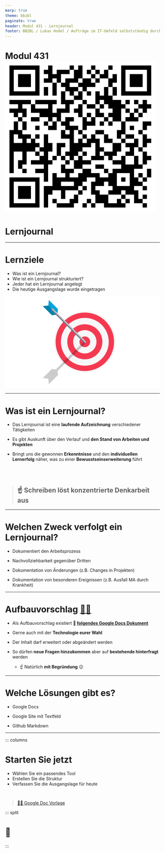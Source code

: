 ```yaml
---
marp: true
theme: bbzbl
paginate: true
header: Modul 431 - Lernjournal
footer: BBZBL / Lukas Hodel / Aufträge im IT-Umfeld selbstständig durchführen
---
```


<!-- _class: cover -->

# Modul 431 [![h:120px](./images/qrcode-lernjournal.svg)](https://codingluke.github.io/bbzbl-modul-431/docs/themen/lernjournal)
# <!--fit--> Lernjournal

---

# Lernziele

- Was ist ein Lernjournal?
- Wie ist ein Lernjournal strukturiert?
- Jeder hat ein Lernjournal angelegt
- Die heutige Ausgangslage wurde eingetragen

![bg right](./images/goals.png)

---

# Was ist ein Lernjournal?

- Das Lernjournal ist eine **laufende Aufzeichnung** verschiedener Tätigkeiten

- Es gibt Auskunft über den Verlauf und **den Stand von Arbeiten und Projekten**
- Bringt uns die gewonnen **Erkenntnisse** und den **individuellen Lernerfolg** näher, was zu einer **Bewusstseinserweiterung** führt

<br><br>

> ## <!--fit--> :point_up: Schreiben löst konzentrierte Denkarbeit aus

---

# Welchen Zweck verfolgt ein Lernjournal?

- Dokumentiert den Arbeitsprozess

- Nachvollziehbarkeit gegenüber Dritten
- Dokumentation von Änderungen (z.B. Changes in Projekten)
- Dokumentation von besonderen Ereignissen (z.B. Ausfall MA durch Krankheit)

---

# Aufbauvorschlag [:link::book:](https://docs.google.com/document/d/1Pa_FThTbr1Dc1gMTN7aRng5iTRFoYsGSLpmtn8qsx4Y/edit)

- Als Aufbauvorschlag existiert **:book: [folgendes Google Docs Dokument](https://docs.google.com/document/d/1Pa_FThTbr1Dc1gMTN7aRng5iTRFoYsGSLpmtn8qsx4Y/edit)**

- Gerne auch mit der **Technologie eurer Wahl**
- Der Inhalt darf erweitert oder abgeändert werden
- So dürfen **neue Fragen hinzukommen** aber auf **bestehende hinterfragt** werden
    - :point_up: Natürlich **mit Begründung** :wink:

---

# Welche Lösungen gibt es?

- Google Docs

- Google Site mit Textfeld
- Github Markdown

---

::: columns

# **Starten Sie jetzt**

- Wählen Sie ein passendes Tool
- Erstellen Sie die Struktur
- Verfassen Sie die Ausgangslage für heute

<br/>

> [:link::book: Google Doc Vorlage](https://docs.google.com/document/d/1Pa_FThTbr1Dc1gMTN7aRng5iTRFoYsGSLpmtn8qsx4Y/edit)

::: split

# <!-- fit --> :rocket:

:::
